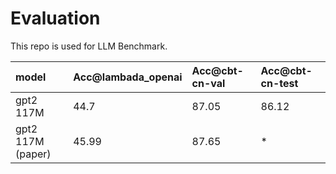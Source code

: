 # Evaluation

This repo is used for LLM Benchmark.

| model | Acc@lambada_openai | Acc@cbt-cn-val | Acc@cbt-cn-test |
|:------|:-------|:------|:------|
| gpt2 117M | 44.7 | 87.05 | 86.12 |
| gpt2 117M (paper) | 45.99 | 87.65 | * |
